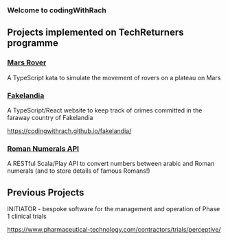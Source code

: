 ### Welcome to codingWithRach

## Projects implemented on TechReturners programme

### [Mars Rover](https://github.com/codingWithRach/mars-rover)

A TypeScript kata to simulate the movement of rovers on a plateau on Mars


### [Fakelandia](https://github.com/codingWithRach/fakelandia)

A TypeScript/React website to keep track of crimes committed in the faraway country of Fakelandia

https://codingwithrach.github.io/fakelandia/

### [Roman Numerals API](https://github.com/codingWithRach/roman-numerals-api)

A RESTful Scala/Play API to convert numbers between arabic and Roman numerals (and to store details of famous Romans!)


## Previous Projects

INITIATOR - bespoke software for the management and operation of Phase 1 clinical trials

https://www.pharmaceutical-technology.com/contractors/trials/perceptive/
